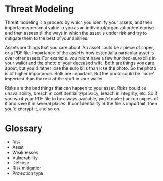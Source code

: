 # Threat Modeling

Threat modeling is a process by which you identify your assets, and their importance/personal value to you as an individual/organization/enterprise and then assess all the ways in which the asset is under risk and try to mitigate them to the best of your abilities.

Assets are things that you care about. An asset could be a piece of paper, or a PDF file. Importance of the asset is how essential a particular asset is over other assets. For example, you might have a few hundred-euro bills in your wallet and the photo of your deceased wife. Both are things you care about, but you'd rather lose the euro bills than lose the photo. So the photo is of higher importance. Both are important. But the photo could be 'more' important than the rest of the stuff in your wallet. 

Risks are the bad things that can happen to your asset. Risks could be unavailability, breach in confidentiality/privacy, breach in integrity, etc. So if you want your PDF file to be always available, you'd make backup copies of it and save it in several places. If confidentiality of the file is important, then you'd encrypt it, and so on.


# Glossary

- Risk
- Asset
- Weaknesses
- Vulnerability
- Defense
- Risk mitigation
- Protection type
